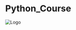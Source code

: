 # Python_Course
![Logo](![image](https://user-images.githubusercontent.com/102974324/211595768-eb9408ef-8489-4a4d-8ffc-82f4e6af2a6d.png))
